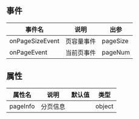 ## 事件
| 事件名 | 说明 | 出参 |
|--------|------|------|
| onPageSizeEvent | 页容量事件 | pageSize |
| onPageEvent | 当前页事件 | pageNum |

## 属性

| 属性名   | 说明     | 默认值 | 类型   |
| -------- | -------- | ------ | ------ |
| pageInfo | 分页信息 |        | object |
